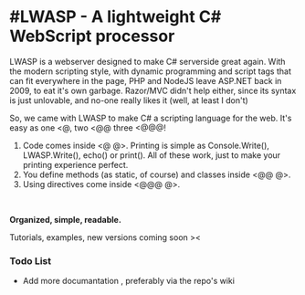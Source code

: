 <h1>#LWASP - A lightweight C# WebScript processor</h1>

LWASP is a webserver designed to make C# serverside great again. With the modern scripting style, with dynamic programming
and script tags that can fit everywhere in the page, PHP and NodeJS leave ASP.NET back in 2009, to eat it's own garbage.
Razor/MVC didn't help either, since its syntax is just unlovable, and no-one really likes it (well, at least I don't)

So, we came with LWASP to make C# a scripting language for the web. It's easy as one <@, two <@@ three <@@@!
<br/><ol>
<li>Code comes inside <@ @>. Printing is simple as Console.Write(), LWASP.Write(), echo() or print(). All of these work, just to make your printing experience perfect.
</li><li>You define methods (as static, of course) and classes inside <@@ @>.
</li><li>Using directives come inside <@@@ @>.
</li></ol><br/>

<b>Organized, simple, readable.</b>

Tutorials, examples, new versions coming soon ><


### Todo List ###
* Add more documantation , preferably via the repo's wiki
